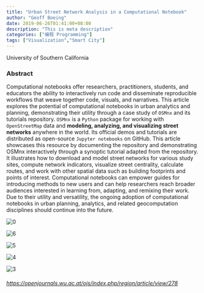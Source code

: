 ```yaml
---
title: "Urban Street Network Analysis in a Computational Notebook"
author: "Geoff Boeing"
date: 2019-06-26T01:41:00+08:00
description: "This is meta description"
categories: ["编程 Programming"]
tags: ["Visualization","Smart City"]
---
```



University of Southern California

### Abstract

Computational notebooks offer researchers, practitioners, students, and educators the ability to interactively run code and disseminate reproducible workflows that weave together code, visuals, and narratives. This article explores the potential of computational notebooks in urban analytics and planning, demonstrating their utility through a case study of `OSMnx` and its tutorials repository. `OSMnx` is a `Python` package for working with `OpenStreetMap` data and **modeling, analyzing, and visualizing street networks** anywhere in the world. Its official demos and tutorials are distributed as open-source `Jupyter notebooks` on GitHub. This article showcases this resource by documenting the repository and demonstrating OSMnx interactively through a synoptic tutorial adapted from the repository. It illustrates how to download and model street networks for various study sites, compute network indicators, visualize street centrality, calculate routes, and work with other spatial data such as building footprints and points of interest. Computational notebooks can empower guides for introducing methods to new users and can help researchers reach broader audiences interested in learning from, adapting, and remixing their work. Due to their utility and versatility, the ongoing adoption of computational notebooks in urban planning, analytics, and related geocomputation disciplines should continue into the future.

![0](https://tva1.sinaimg.cn/large/007S8ZIlgy1geyuox7n7dj30ds09gac0.jpg)



![6](https://tva1.sinaimg.cn/large/007S8ZIlgy1geyupa53u9j30ds09gwgr.jpg)

![5](https://tva1.sinaimg.cn/large/007S8ZIlgy1geyuph2rqij30ds09gtag.jpg)



![4](https://tva1.sinaimg.cn/large/007S8ZIlgy1geyupy2raij30br0chgow.jpg)



![3](https://tva1.sinaimg.cn/large/007S8ZIlgy1geyuqeciguj308z09g0tz.jpg)



###### https://openjournals.wu.ac.at/ojs/index.php/region/article/view/278
